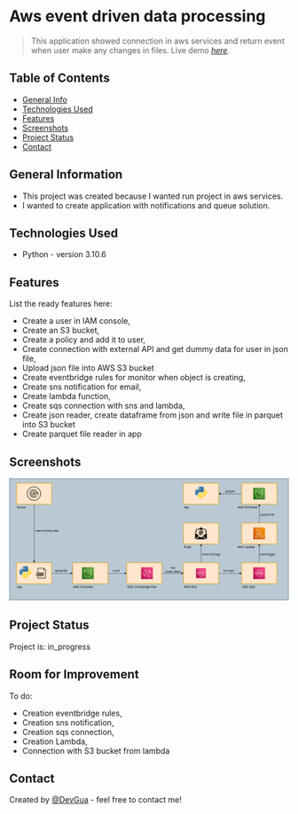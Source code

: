# Aws event driven data processing
> This application showed connection in aws services and return event when user make any changes in files.
> Live demo [_here_](http://mateuszgua.pythonanywhere.com/).

## Table of Contents
* [General Info](#general-information)
* [Technologies Used](#technologies-used)
* [Features](#features)
* [Screenshots](#screenshots)
* [Project Status](#project-status)
* [Contact](#contact)

## General Information
- This project was created because I wanted run project in aws services.
- I wanted to create application with notifications and queue solution.


## Technologies Used
- Python - version 3.10.6


## Features
List the ready features here:
- Create a user in IAM console,
- Create an S3 bucket, 
- Create a policy and add it to user,
- Create connection with external API and get dummy data for user in json file,
- Upload json file into AWS S3 bucket
- Create eventbridge rules for monitor when object is creating,
- Create sns notification for email,
- Create lambda function,
- Create sqs connection with sns and lambda,
- Create json reader, create dataframe from json and write file in parquet into S3 bucket
- Create parquet file reader in app

## Screenshots
![Example screenshot](./static/func-diagram.png)

## Project Status
Project is: in_progress


## Room for Improvement

To do:
- Creation eventbridge rules,
- Creation sns notification,
- Creation sqs connection,
- Creation Lambda,
- Connection with S3 bucket from lambda

## Contact
Created by [@DevGua]() - feel free to contact me!